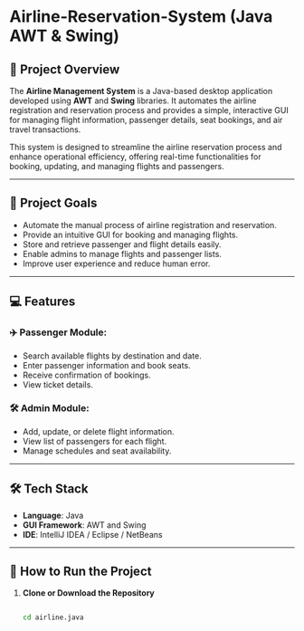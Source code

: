 # Airline-Reservation-System (Java AWT & Swing)

## 🧾 Project Overview

The **Airline Management System** is a Java-based desktop application developed using **AWT** and **Swing** libraries. It automates the airline registration and reservation process and provides a simple, interactive GUI for managing flight information, passenger details, seat bookings, and air travel transactions.

This system is designed to streamline the airline reservation process and enhance operational efficiency, offering real-time functionalities for booking, updating, and managing flights and passengers.

---

## 🎯 Project Goals

- Automate the manual process of airline registration and reservation.
- Provide an intuitive GUI for booking and managing flights.
- Store and retrieve passenger and flight details easily.
- Enable admins to manage flights and passenger lists.
- Improve user experience and reduce human error.

---

## 💻 Features

### ✈️ Passenger Module:
- Search available flights by destination and date.
- Enter passenger information and book seats.
- Receive confirmation of bookings.
- View ticket details.

### 🛠️ Admin Module:
- Add, update, or delete flight information.
- View list of passengers for each flight.
- Manage schedules and seat availability.

---

## 🛠️ Tech Stack

- **Language**: Java
- **GUI Framework**: AWT and Swing
- **IDE**: IntelliJ IDEA / Eclipse / NetBeans


---

## 🚀 How to Run the Project

1. **Clone or Download the Repository**
   ```bash

   cd airline.java
